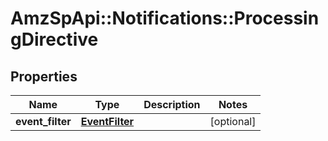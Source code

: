 # AmzSpApi::Notifications::ProcessingDirective

## Properties
Name | Type | Description | Notes
------------ | ------------- | ------------- | -------------
**event_filter** | [**EventFilter**](EventFilter.md) |  | [optional] 

